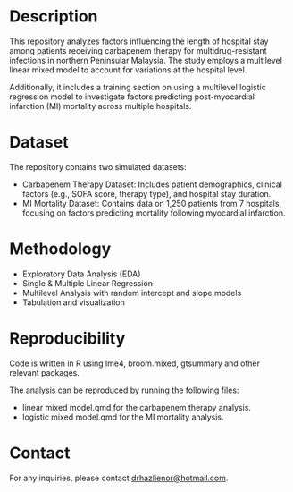 # Description
This repository analyzes factors influencing the length of hospital stay among patients receiving carbapenem therapy for multidrug-resistant infections in northern Peninsular Malaysia. The study employs a multilevel linear mixed model to account for variations at the hospital level.

Additionally, it includes a training section on using a multilevel logistic regression model to investigate factors predicting post-myocardial infarction (MI) mortality across multiple hospitals.

# Dataset
The repository contains two simulated datasets:

- Carbapenem Therapy Dataset: Includes patient demographics, clinical factors (e.g., SOFA score, therapy type), and hospital stay duration.
- MI Mortality Dataset: Contains data on 1,250 patients from 7 hospitals, focusing on factors predicting mortality following myocardial infarction.

# Methodology
- Exploratory Data Analysis (EDA)
- Single & Multiple Linear Regression
- Multilevel Analysis with random intercept and slope models
- Tabulation and visualization

# Reproducibility
Code is written in R using lme4, broom.mixed, gtsummary and other relevant packages.

The analysis can be reproduced by running the following files:

- linear mixed model.qmd for the carbapenem therapy analysis.
- logistic mixed model.qmd for the MI mortality analysis.

# Contact
For any inquiries, please contact drhazlienor@hotmail.com.
